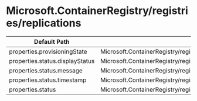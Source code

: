 # Microsoft.ContainerRegistry/registries/replications

| Default Path | Alias |
|---|---|
| properties.provisioningState | Microsoft.ContainerRegistry/registries/replications/provisioningState |
| properties.status.displayStatus | Microsoft.ContainerRegistry/registries/replications/status.displayStatus |
| properties.status.message | Microsoft.ContainerRegistry/registries/replications/status.message |
| properties.status.timestamp | Microsoft.ContainerRegistry/registries/replications/status.timestamp |
| properties.status | Microsoft.ContainerRegistry/registries/replications/status |

